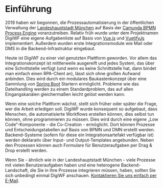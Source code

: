 # Einführung

2019 haben wir begonnen, die Prozessautomatisierung in der öffentlichen Verwaltung
der [Landeshauptstadt München](https://stadt.muenchen.de) auf Basis
der [Camunda BPMN Process Engine](https://camunda.com) voranzutreiben. Relativ früh wurde unter dem Projektnamen DigiWF
eine eigene Aufgabenliste auf Basis von [Vue.js](https://vuejs.org/) und [VuetifyJs](https://vuetifyjs.com)
implementiert. Außerdem wurden erste Integrationsmodule wie Mail oder DMS in die Backend-Infrastruktur eingebaut.

Heute ist DigiWF zu einer viel genutzten Plattform geworden. Vor allem das Integrationskonzept ist mittlerweile
ausgereift und jedes System, das über eine Schnittstelle verfügt (und wenn es keine Schnittstelle hat, dann bindet man
einfach einen RPA-Client an), lässt sich ohne großen Aufwand anbinden. Dies wird durch ein modulares Baukastenkonzept
über eine Sammlung von [Spring Boot](https://spring.io/projects/spring-boot) Startern ermöglicht. Probleme wie das
Dateihandling
werden zu einem Standardproblem, das auf allen Eingangskanälen gleichermaßen leicht gelöst werden kann.

Wenn eine solche Plattform wächst, stellt sich früher oder später die Frage, wer die Arbeit erledigen soll. DigiWF wurde
konsequent so aufgebaut, dass Menschen, die automatisierte Workflows erstellen können, dies selbst tun können, ohne
programmieren zu müssen. Dies wird durch eine eigene „Low Code“-Komponente - die Co-Creation - ermöglicht. Dort können
Prozesse und Entscheidungstabellen auf Basis von BPMN und DMN erstellt werden. Backend-Systeme (sofern für diese ein
Integrationsartefakt verfügbar ist) werden deklarativ über Input- und Output-Templates angebunden. Neben den Prozessen
können auch Formulare für Benutzeraufgaben per Drag & Drop erstellt werden.

Wenn Sie - ähnlich wie in der Landeshauptstadt München - viele Prozesse mit vielen Benutzeraufgaben haben und eine
heterogene Backend-Landschaft, die Sie in Ihre Prozesse integrieren müssen, haben, sollten Sie sich unbedingt einmal
DigiWF anschauen. [Kontaktieren Sie uns einfach per E-Mail](/imprint).